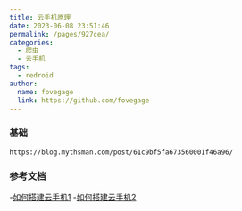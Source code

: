 ```yaml
---
title: 云手机原理
date: 2023-06-08 23:51:46
permalink: /pages/927cea/
categories:
  - 爬虫
  - 云手机
tags:
  - redroid
author:
  name: fovegage
  link: https://github.com/fovegage
---
```


### 基础

```
https://blog.mythsman.com/post/61c9bf5fa673560001f46a96/
```

### 参考文档

-[如何搭建云手机1](https://blog.csdn.net/GiveMeFive_Fuck/article/details/106362732)
-[如何搭建云手机2](https://www.jianshu.com/p/305399d923b3)